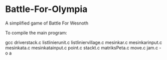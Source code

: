 # Battle-For-Olympia
A simplified game of Battle For Wesnoth

To compile the main program:

gcc driverstack.c listlinierunit.c listliniervillage.c mesinkar.c mesinkarinput.c mesinkata.c mesinkatainput.c point.c stackt.c matriksPeta.c move.c jam.c -o a



